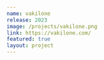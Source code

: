 ```yaml
---
name: vakilone
release: 2023
image: /projects/vakilone.png
link: https://vakilone.com/
featured: true
layout: project
---
```

